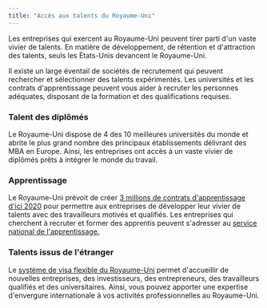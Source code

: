 ```yaml
---
title: "Accès aux talents du Royaume-Uni"
---
```

Les entreprises qui exercent au Royaume-Uni peuvent tirer parti d'un vaste vivier de talents. En matière de développement, de rétention et d'attraction des talents, seuls les États-Unis devancent le Royaume-Uni.

Il existe un large éventail de sociétés de recrutement qui peuvent rechercher et sélectionner des talents expérimentés. Les universités et les contrats d'apprentissage peuvent vous aider à recruter les personnes adéquates, disposant de la formation et des qualifications requises.

### Talent des diplômés

Le Royaume-Uni dispose de 4 des 10 meilleures universités du monde et abrite le plus grand nombre des principaux établissements délivrant des MBA en Europe. Ainsi, les entreprises ont accès à un vaste vivier de diplômés prêts à intégrer le monde du travail.

### Apprentissage

Le Royaume-Uni prévoit de créer [3 millions de contrats d'apprentissage d'ici 2020](https://www.gov.uk/government/publications/apprenticeships-in-england-vision-for-2020) pour permettre aux entreprises de développer leur vivier de talents avec des travailleurs motivés et qualifiés. Les entreprises qui cherchent à recruter et former des apprentis peuvent s'adresser au [service national de l'apprentissage.](http://www.getingofar.gov.uk/employers)

### Talents issus de l'étranger

Le [système de visa flexible du Royaume-Uni](/us/setup-guide/apply-for-visa/) permet d'accueillir de nouvelles entreprises, des investisseurs, des entrepreneurs, des travailleurs qualifiés et des universitaires. Ainsi, vous pouvez apporter une expertise d'envergure internationale à vos activités professionnelles au Royaume-Uni.
